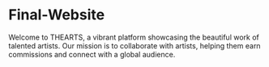 # Final-Website
Welcome to THEARTS, a vibrant platform showcasing the beautiful work of talented artists. Our mission is to collaborate with artists, helping them earn commissions and connect with a global audience.
